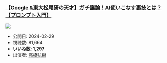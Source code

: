 ### [【Google &東大松尾研の天才】ガチ議論！AI使いこなす裏技とは？【プロンプト入門】](https://www.youtube.com/watch?v=MblAcX9u9s0)
[![](https://img.youtube.com/vi/MblAcX9u9s0/sddefault.jpg)](https://www.youtube.com/watch?v=MblAcX9u9s0)
-   公開日: 2024-02-29
-   視聴数: 81,664
-   **いいね数: 1,297**
-   出演者: [高橋弘樹](/rehacq_fan/people/高橋弘樹 "wikilink")
